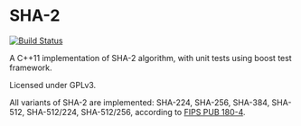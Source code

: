 # SHA-2

[![Build Status](https://travis-ci.org/JeromeMigne/sha-2.svg?branch=master)](https://travis-ci.org/JeromeMigne/sha-2)

A C++11 implementation of SHA-2 algorithm, with unit tests using boost test
framework.

Licensed under GPLv3.

All variants of SHA-2 are implemented: SHA-224, SHA-256, SHA-384, SHA-512,
SHA-512/224, SHA-512/256, according to
[FIPS PUB 180-4](http://nvlpubs.nist.gov/nistpubs/FIPS/NIST.FIPS.180-4.pdf).
